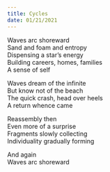 ```yaml
---
title: Cycles
date: 01/21/2021
---
```


Waves arc shoreward  
Sand and foam and entropy  
Dispensing a star’s energy  
Building careers, homes, families  
A sense of self

Waves dream of the infinite  
But know not of the beach  
The quick crash, head over heels  
A return whence came

Reassembly then  
Even more of a surprise  
Fragments slowly collecting  
Individuality gradually forming

And again  
Waves arc shoreward
